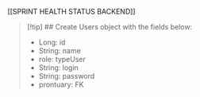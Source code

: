
[[SPRINT HEALTH STATUS BACKEND]]

> [!tip] ## Create Users object with the fields below:
>  - Long: id
>  - String: name
>  - role: typeUser
>  - String: login
>  - String: password
>  - prontuary: FK
